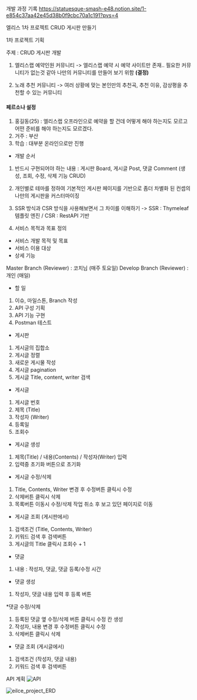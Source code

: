 개발 과정 기록
https://statuesque-smash-e48.notion.site/1-e854c37aa42e45d38b0f9cbc70a1c191?pvs=4

엘리스 1차 프로젝트 CRUD 게시판 만들기

1차 프로젝트 기획

주제 : CRUD 게시판 개발

1. 엘리스랩 예약인원 커뮤니티 -> 엘리스랩 예약 시 예약 사이트만 존재.. 필요한 커뮤니티가 없는것 같아 나만의 커뮤니티를 만들어 보기 위함 **(결정)**


2. 노래 추천 커뮤니티 -> 여러 상황에 맞는 본인만의 추천곡, 추천 이유, 감상평을 추천할 수 있는 커뮤니티


#### 페르소나 설정
1. 홍길동(25) : 엘리스랩 오프라인으로 예약을 할 건데 어떻게 해야 하는지도 모르고 어떤 준비를 해야 하는지도 모르겠다.
2. 거주 : 부산
3. 학습 : 대부분 온라인으로만 진행


* 개발 순서
1. 반드시 구현되어야 하는 내용 : 게시판 Board, 게시글 Post, 댓글 Comment
   (생성, 조회, 수정, 삭제 기능 CRUD)

2. 개인별로 테마를 정하여 기본적인 게시판 페이지를 기반으로 좀더 차별화 된 컨셉의 나만의 게시판을 커스터마이징

3. SSR 방식과 CSR 방식을 사용해보면서 그 차이를 이해하기
   -> SSR : Thymeleaf 템플릿 엔진 / CSR : RestAPI 기반

4. 서비스 목적과 목표 정의
- 서비스 개발 목적 및 목표
- 서비스 이용 대상
- 상세 기능

Master Branch (Reviewer) : 코치님 (매주 토요일)
Develop Branch (Reviewer) : 개인 (매일)

* 할 일
1. 이슈, 마일스톤, Branch 작성
2. API 구성 기획
3. API 기능 구현
4. Postman 테스트

* 게시판
1. 게시글의 집합소
2. 게시글 정렬
3. 새로운 게시물 작성
4. 게시글 pagination
5. 게시글 Title, content, writer 검색

* 게시글
1. 게시글 번호
2. 제목 (Title)
3. 작성자 (Writer)
4. 등록일
5. 조회수

* 게시글 생성
1. 제목(Title) / 내용(Contents) / 작성자(Writer) 입력
2. 입력중 초기화 버튼으로 초기화

* 게시글 수정/삭제
1. Title, Contents, Writer 변경 후 수정버튼 클릭시 수정
2. 삭제버튼 클릭시 삭제
3. 목록버튼 이동시 수정/삭제 작업 취소 후 보고 있던 페이지로 이동

* 게시글 조회 (게시판에서)
1. 검색조건 (Title, Contents, Writer)
2. 키워드 검색 후 검색버튼
3. 게시글의 Title 클릭시 조회수 + 1

* 댓글
1. 내용 : 작성자, 댓글, 댓글 등록/수정 시간

* 댓글 생성
1. 작성자, 댓글 내용 입력 후 등록 버튼

*댓글 수정/삭제
1. 등록된 댓글 옆 수정/삭제 버튼 클릭시 수정 칸 생성
2. 작성자, 내용 변경 후 수정버튼 클릭시 수정
3. 삭제버튼 클릭시 삭제

* 댓글 조회 (게시글에서)
1. 검색조건 (작성자, 댓글 내용)
2. 키워드 검색 후 검색버튼


API 계획
![API](/uploads/c881fdfa1b9246a5236c06754c0c5e29/API.png)


![eilce_project_ERD](/uploads/6eb791b176c0c7e7ae957a8d567f47d0/eilce_project_ERD.png)

